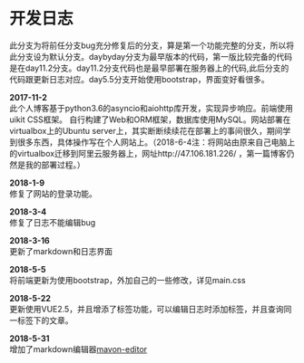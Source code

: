 # 开发日志
此分支为将前任分支bug充分修复后的分支，算是第一个功能完整的分支，所以将此分支设为默认分支。daybyday分支为最早版本的代码，第一版比较完备的代码是在day11.2分支。day11.2分支代码也是最早部署在服务器上的代码,此后分支的代码跟更新日志对应。day5.5分支开始使用bootstrap，界面变好看很多。  

**2017-11-2**  
此个人博客基于python3.6的asyncio和aiohttp库开发，实现异步响应。前端使用uikit CSS框架。
自行构建了Web和ORM框架，数据库使用MySQL。网站部署在virtualbox上的Ubuntu server上，其实断断续续花在部署上的事间很久，期间学到很多东西，具体操作写在个人网站上。（2018-6-4注：将网站由原来自己电脑上的virtualbox迁移到阿里云服务器上，网址http://47.106.181.226/ ，第一篇博客仍然是我的部署过程。）
  
**2018-1-9**    
修复了网站的登录功能。

**2018-3-4**  
修复了日志不能编辑bug

**2018-3-16**  
更新了markdown和日志界面

**2018-5-5**  
将前端更新为使用bootstrap，外加自己的一些修改，详见main.css

**2018-5-22**  
更新使用VUE2.5，并且增添了标签功能，可以编辑日志时添加标签，并且查询同一标签下的文章。  

**2018-5-31**  
增加了markdown编辑器[mavon-editor](https://github.com/hinesboy/mavonEditor)
